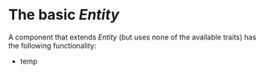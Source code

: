 The basic *Entity*
==================

A component that extends *Entity* (but uses none of the available traits) has the following functionality:

- temp
